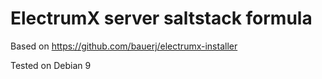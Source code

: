 ElectrumX server saltstack formula
==================================

Based on https://github.com/bauerj/electrumx-installer

Tested on Debian 9
